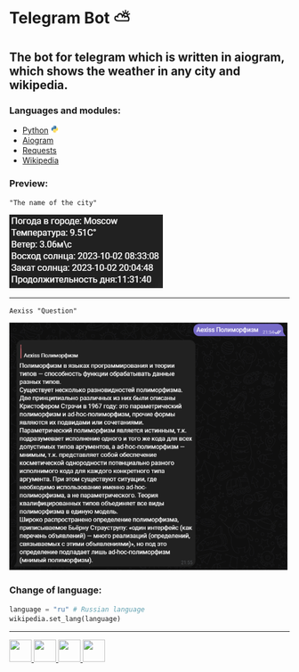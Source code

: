 # Telegram Bot ⛅


## The bot for telegram which is written in aiogram, which shows the weather in any city and wikipedia.

###

### Languages and modules:

* [Python](https://www.python.org/) <img src="https://raw.githubusercontent.com/devicons/devicon/1119b9f84c0290e0f0b38982099a2bd027a48bf1/icons/python/python-original.svg" width="15" height="15"/>
* [Aiogram](https://aiogram.dev/) <img src="https://pypi.org/static/images/logo-small.2a411bc6.svg" width="15" height="15"/>
* [Requests](https://pypi.org/project/requests/) <img src="https://pypi.org/static/images/logo-small.2a411bc6.svg" width="15" height="15"/>
* [Wikipedia](https://pypi.org/project/wikipedia/) <img src="https://upload.wikimedia.org/wikipedia/commons/6/63/Wikipedia-logo.png" width="15" height="15"/>

### Preview:
```
"The name of the city"
```
![](https://github.com/titanilham/bot-weather-telegram/blob/main/Screenshot.png?raw=true)

---
```
Aexiss "Question"
```
<img src="https://github.com/titanilham/bot-weather-telegram/blob/main/Screenshot2.png?raw=true" width="500" />

### Change of language:

```python
language = "ru" # Russian language
wikipedia.set_lang(language)
```

---
<div id="badges">
  <a href="https://vk.com/aniime_guy" >
    <img src="https://img.icons8.com/?size=512&id=13977&format=png"width="40" height="40"/>
  </a>
  <a href="https://t.me/Ilham06">
    <img src="https://img.icons8.com/?size=512&id=63306&format=png"width="40" height="40"/>
  </a> 
  <a href="https://www.youtube.com/channel/UC9m1N5x0OXWihGpR50Yk35g">
    <img src="https://img.icons8.com/?size=512&id=13983&format=png"width="40" height="40" />
  </a>
  <a href="https://discord.com/channels/1019531122239094794/1019531122239094801">
    <img src="https://www.freepnglogos.com/uploads/discord-logo-png/discord-logo-logodownload-download-logotipos-1.png" width="40" height="40"/>
  </a>
</div>
